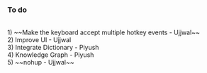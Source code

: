 <h3>To do </h3> <br/>
1) ~~Make the keyboard accept multiple hotkey events - Ujjwal~~<br/>
2) Improve UI - Ujjwal<br/>
3) Integrate Dictionary - Piyush<br/>
4) Knowledge Graph - Piyush<br/>
5) ~~nohup - Ujjwal~~<br/>
